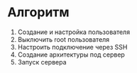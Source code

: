# Алгоритм
1. Создание и настройка пользователя
2. Выключить root пользователя
3. Настроить подключение через SSH
4. Создание архитектуры под сервер
5. Запуск сервера
